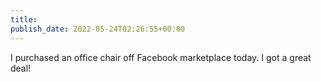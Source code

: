 ```yaml
---
title: 
publish_date: 2022-05-24T02:26:55+00:00
---
```


I purchased an office chair off Facebook marketplace today. I got a great deal!
